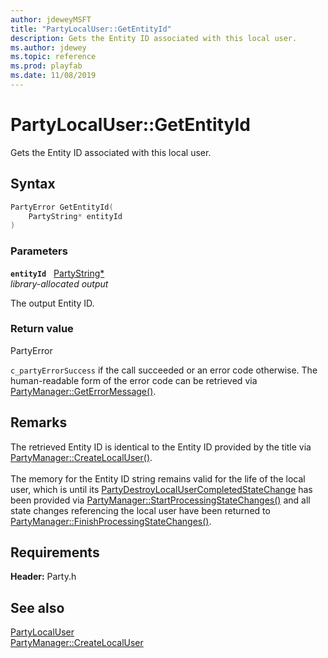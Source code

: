 ```yaml
---
author: jdeweyMSFT
title: "PartyLocalUser::GetEntityId"
description: Gets the Entity ID associated with this local user.
ms.author: jdewey
ms.topic: reference
ms.prod: playfab
ms.date: 11/08/2019
---
```


# PartyLocalUser::GetEntityId  

Gets the Entity ID associated with this local user.  

## Syntax  
  
```cpp
PartyError GetEntityId(  
    PartyString* entityId  
)  
```  
  
### Parameters  
  
**`entityId`** &nbsp; [PartyString*](../../../typedefs.md)  
*library-allocated output*  
  
The output Entity ID.  
  
  
### Return value  
PartyError
  
```c_partyErrorSuccess``` if the call succeeded or an error code otherwise. The human-readable form of the error code can be retrieved via [PartyManager::GetErrorMessage()](../../PartyManager/methods/partymanager_geterrormessage.md).
  
## Remarks  
  
The retrieved Entity ID is identical to the Entity ID provided by the title via [PartyManager::CreateLocalUser()](../../PartyManager/methods/partymanager_createlocaluser.md). <br /><br /> The memory for the Entity ID string remains valid for the life of the local user, which is until its [PartyDestroyLocalUserCompletedStateChange](../../../structs/partydestroylocalusercompletedstatechange.md) has been provided via [PartyManager::StartProcessingStateChanges()](../../PartyManager/methods/partymanager_startprocessingstatechanges.md) and all state changes referencing the local user have been returned to [PartyManager::FinishProcessingStateChanges()](../../PartyManager/methods/partymanager_finishprocessingstatechanges.md).
  
## Requirements  
  
**Header:** Party.h
  
## See also  
[PartyLocalUser](../partylocaluser.md)  
[PartyManager::CreateLocalUser](../../PartyManager/methods/partymanager_createlocaluser.md)
  
  
